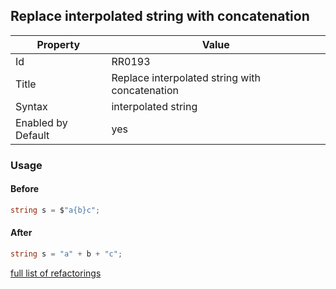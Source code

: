 ## Replace interpolated string with concatenation

Property | Value
--- | ---
Id|RR0193
Title|Replace interpolated string with concatenation
Syntax|interpolated string
Enabled by Default|yes

### Usage

#### Before

```csharp
string s = $"a{b}c";
```

#### After

```csharp
string s = "a" + b + "c";
```

[full list of refactorings](Refactorings.md)